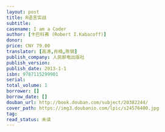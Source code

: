```yaml
---
layout: post
title: R语言实战
subtitle:
casename: I am a Coder
author: [卡巴科弗 (Robert I.Kabacoff)]
donor: 
price: CNY 79.00
translator: [高涛,肖楠,陈钢]
publish_company: 人民邮电出版社
publish_version: 
publish_date: 2013-1-1
isbn: 9787115299901
serial: 
total_volume: 1
borrower: []
borrow_date: []
douban_url: http://book.douban.com/subject/20382244/
cover_path: https://img3.doubanio.com/lpic/s24576400.jpg
tag: 
read_status: 未读
---
```

